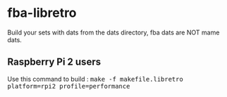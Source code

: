 # fba-libretro

Build your sets with dats from the dats directory, fba dats are NOT mame dats.

## Raspberry Pi 2 users

Use this command to build :
<tt>make -f makefile.libretro platform=rpi2 profile=performance</tt>
